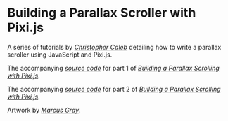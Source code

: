 Building a Parallax Scroller with Pixi.js
=========================================

A series of tutorials by *[Christopher Caleb](http://www.yeahbutisitflash.com/?page_id=2)* detailing how to write a parallax scroller using JavaScript and Pixi.js.

The accompanying *[source code](https://github.com/ccaleb/pixi-parallax-scroller/tree/master/tutorial-1)* for part 1 of *[Building a Parallax Scrolling with Pixi.js](http://www.yeahbutisitflash.com/?p=5226)*.

The accompanying *[source code](https://github.com/ccaleb/pixi-parallax-scroller/tree/master/tutorial-2)* for part 2 of *[Building a Parallax Scrolling with Pixi.js](http://www.yeahbutisitflash.com/?p=5226)*.

Artwork by *[Marcus Gray](http://gray-marcus.wix.com/grayillustration)*.
